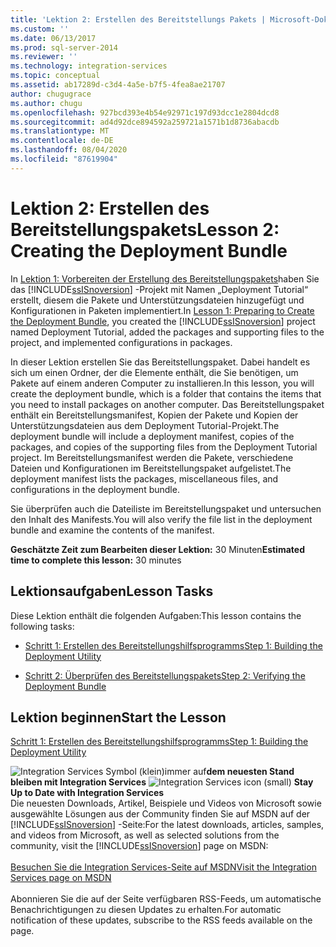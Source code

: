 ```yaml
---
title: 'Lektion 2: Erstellen des Bereitstellungs Pakets | Microsoft-Dokumentation'
ms.custom: ''
ms.date: 06/13/2017
ms.prod: sql-server-2014
ms.reviewer: ''
ms.technology: integration-services
ms.topic: conceptual
ms.assetid: ab17289d-c3d4-4a5e-b7f5-4fea8ae21707
author: chugugrace
ms.author: chugu
ms.openlocfilehash: 927bcd393e4b54e92971c197d93dcc1e2804dcd8
ms.sourcegitcommit: ad4d92dce894592a259721a1571b1d8736abacdb
ms.translationtype: MT
ms.contentlocale: de-DE
ms.lasthandoff: 08/04/2020
ms.locfileid: "87619904"
---
```

# <a name="lesson-2-creating-the-deployment-bundle"></a><span data-ttu-id="bfc68-102">Lektion 2: Erstellen des Bereitstellungspakets</span><span class="sxs-lookup"><span data-stu-id="bfc68-102">Lesson 2: Creating the Deployment Bundle</span></span>
  <span data-ttu-id="bfc68-103">In [Lektion 1: Vorbereiten der Erstellung des Bereitstellungspakets](../integration-services/lesson-1-preparing-to-create-the-deployment-bundle.md)haben Sie das [!INCLUDE[ssISnoversion](../includes/ssisnoversion-md.md)] -Projekt mit Namen „Deployment Tutorial“ erstellt, diesem die Pakete und Unterstützungsdateien hinzugefügt und Konfigurationen in Paketen implementiert.</span><span class="sxs-lookup"><span data-stu-id="bfc68-103">In [Lesson 1: Preparing to Create the Deployment Bundle](../integration-services/lesson-1-preparing-to-create-the-deployment-bundle.md), you created the [!INCLUDE[ssISnoversion](../includes/ssisnoversion-md.md)] project named Deployment Tutorial, added the packages and supporting files to the project, and implemented configurations in packages.</span></span>  
  
 <span data-ttu-id="bfc68-104">In dieser Lektion erstellen Sie das Bereitstellungspaket. Dabei handelt es sich um einen Ordner, der die Elemente enthält, die Sie benötigen, um Pakete auf einem anderen Computer zu installieren.</span><span class="sxs-lookup"><span data-stu-id="bfc68-104">In this lesson, you will create the deployment bundle, which is a folder that contains the items that you need to install packages on another computer.</span></span> <span data-ttu-id="bfc68-105">Das Bereitstellungspaket enthält ein Bereitstellungsmanifest, Kopien der Pakete und Kopien der Unterstützungsdateien aus dem Deployment Tutorial-Projekt.</span><span class="sxs-lookup"><span data-stu-id="bfc68-105">The deployment bundle will include a deployment manifest, copies of the packages, and copies of the supporting files from the Deployment Tutorial project.</span></span> <span data-ttu-id="bfc68-106">Im Bereitstellungsmanifest werden die Pakete, verschiedene Dateien und Konfigurationen im Bereitstellungspaket aufgelistet.</span><span class="sxs-lookup"><span data-stu-id="bfc68-106">The deployment manifest lists the packages, miscellaneous files, and configurations in the deployment bundle.</span></span>  
  
 <span data-ttu-id="bfc68-107">Sie überprüfen auch die Dateiliste im Bereitstellungspaket und untersuchen den Inhalt des Manifests.</span><span class="sxs-lookup"><span data-stu-id="bfc68-107">You will also verify the file list in the deployment bundle and examine the contents of the manifest.</span></span>  
  
 <span data-ttu-id="bfc68-108">**Geschätzte Zeit zum Bearbeiten dieser Lektion:** 30 Minuten</span><span class="sxs-lookup"><span data-stu-id="bfc68-108">**Estimated time to complete this lesson:** 30 minutes</span></span>  
  
## <a name="lesson-tasks"></a><span data-ttu-id="bfc68-109">Lektionsaufgaben</span><span class="sxs-lookup"><span data-stu-id="bfc68-109">Lesson Tasks</span></span>  
 <span data-ttu-id="bfc68-110">Diese Lektion enthält die folgenden Aufgaben:</span><span class="sxs-lookup"><span data-stu-id="bfc68-110">This lesson contains the following tasks:</span></span>  
  
-   [<span data-ttu-id="bfc68-111">Schritt 1: Erstellen des Bereitstellungshilfsprogramms</span><span class="sxs-lookup"><span data-stu-id="bfc68-111">Step 1: Building the Deployment Utility</span></span>](../integration-services/lesson-2-1-building-the-deployment-utility.md)  
  
-   [<span data-ttu-id="bfc68-112">Schritt 2: Überprüfen des Bereitstellungspakets</span><span class="sxs-lookup"><span data-stu-id="bfc68-112">Step 2: Verifying the Deployment Bundle</span></span>](../integration-services/lesson-2-2-verifying-the-deployment-bundle.md)  
  
## <a name="start-the-lesson"></a><span data-ttu-id="bfc68-113">Lektion beginnen</span><span class="sxs-lookup"><span data-stu-id="bfc68-113">Start the Lesson</span></span>  
 [<span data-ttu-id="bfc68-114">Schritt 1: Erstellen des Bereitstellungshilfsprogramms</span><span class="sxs-lookup"><span data-stu-id="bfc68-114">Step 1: Building the Deployment Utility</span></span>](../integration-services/lesson-2-1-building-the-deployment-utility.md)  
  
<span data-ttu-id="bfc68-115">![Integration Services Symbol (klein)](media/dts-16.gif "Integration Services (kleines Symbol)")immer auf**dem neuesten Stand bleiben mit Integration Services**  </span><span class="sxs-lookup"><span data-stu-id="bfc68-115">![Integration Services icon (small)](media/dts-16.gif "Integration Services icon (small)")  **Stay Up to Date with Integration Services**</span></span><br /> <span data-ttu-id="bfc68-116">Die neuesten Downloads, Artikel, Beispiele und Videos von Microsoft sowie ausgewählte Lösungen aus der Community finden Sie auf MSDN auf der [!INCLUDE[ssISnoversion](../includes/ssisnoversion-md.md)] -Seite:</span><span class="sxs-lookup"><span data-stu-id="bfc68-116">For the latest downloads, articles, samples, and videos from Microsoft, as well as selected solutions from the community, visit the [!INCLUDE[ssISnoversion](../includes/ssisnoversion-md.md)] page on MSDN:</span></span><br /><br /> [<span data-ttu-id="bfc68-117">Besuchen Sie die Integration Services-Seite auf MSDN</span><span class="sxs-lookup"><span data-stu-id="bfc68-117">Visit the Integration Services page on MSDN</span></span>](https://go.microsoft.com/fwlink/?LinkId=136655)<br /><br /> <span data-ttu-id="bfc68-118">Abonnieren Sie die auf der Seite verfügbaren RSS-Feeds, um automatische Benachrichtigungen zu diesen Updates zu erhalten.</span><span class="sxs-lookup"><span data-stu-id="bfc68-118">For automatic notification of these updates, subscribe to the RSS feeds available on the page.</span></span>  
  
  
